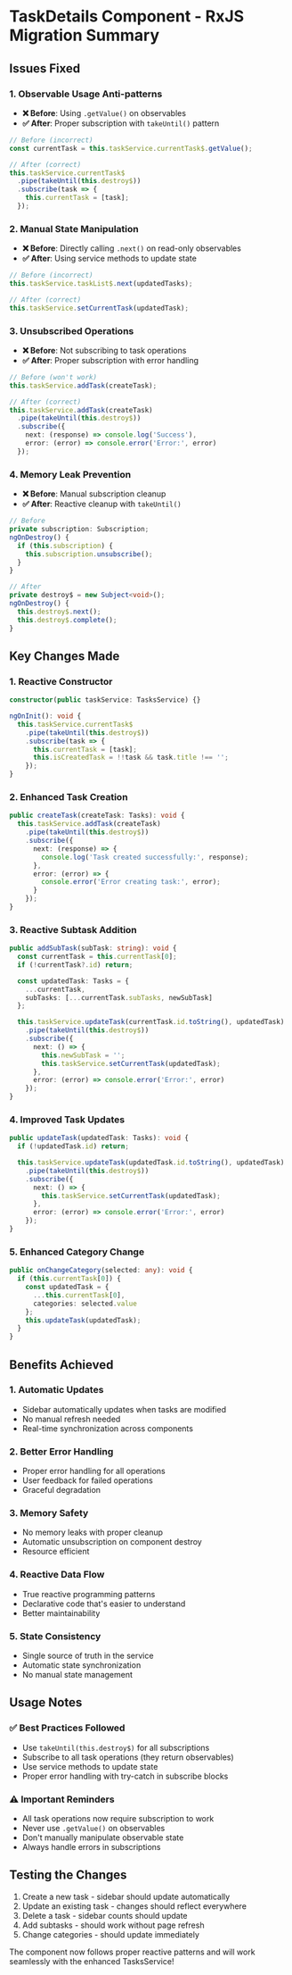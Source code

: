 # TaskDetails Component - RxJS Migration Summary

## Issues Fixed

### 1. **Observable Usage Anti-patterns**
- **❌ Before**: Using `.getValue()` on observables
- **✅ After**: Proper subscription with `takeUntil()` pattern

```typescript
// Before (incorrect)
const currentTask = this.taskService.currentTask$.getValue();

// After (correct)
this.taskService.currentTask$
  .pipe(takeUntil(this.destroy$))
  .subscribe(task => {
    this.currentTask = [task];
  });
```

### 2. **Manual State Manipulation**
- **❌ Before**: Directly calling `.next()` on read-only observables
- **✅ After**: Using service methods to update state

```typescript
// Before (incorrect)
this.taskService.taskList$.next(updatedTasks);

// After (correct)
this.taskService.setCurrentTask(updatedTask);
```

### 3. **Unsubscribed Operations**
- **❌ Before**: Not subscribing to task operations
- **✅ After**: Proper subscription with error handling

```typescript
// Before (won't work)
this.taskService.addTask(createTask);

// After (correct)
this.taskService.addTask(createTask)
  .pipe(takeUntil(this.destroy$))
  .subscribe({
    next: (response) => console.log('Success'),
    error: (error) => console.error('Error:', error)
  });
```

### 4. **Memory Leak Prevention**
- **❌ Before**: Manual subscription cleanup
- **✅ After**: Reactive cleanup with `takeUntil()`

```typescript
// Before
private subscription: Subscription;
ngOnDestroy() {
  if (this.subscription) {
    this.subscription.unsubscribe();
  }
}

// After
private destroy$ = new Subject<void>();
ngOnDestroy() {
  this.destroy$.next();
  this.destroy$.complete();
}
```

## Key Changes Made

### 1. **Reactive Constructor**
```typescript
constructor(public taskService: TasksService) {}

ngOnInit(): void {
  this.taskService.currentTask$
    .pipe(takeUntil(this.destroy$))
    .subscribe(task => {
      this.currentTask = [task];
      this.isCreatedTask = !!task && task.title !== '';
    });
}
```

### 2. **Enhanced Task Creation**
```typescript
public createTask(createTask: Tasks): void {
  this.taskService.addTask(createTask)
    .pipe(takeUntil(this.destroy$))
    .subscribe({
      next: (response) => {
        console.log('Task created successfully:', response);
      },
      error: (error) => {
        console.error('Error creating task:', error);
      }
    });
}
```

### 3. **Reactive Subtask Addition**
```typescript
public addSubTask(subTask: string): void {
  const currentTask = this.currentTask[0];
  if (!currentTask?.id) return;

  const updatedTask: Tasks = {
    ...currentTask,
    subTasks: [...currentTask.subTasks, newSubTask]
  };

  this.taskService.updateTask(currentTask.id.toString(), updatedTask)
    .pipe(takeUntil(this.destroy$))
    .subscribe({
      next: () => {
        this.newSubTask = '';
        this.taskService.setCurrentTask(updatedTask);
      },
      error: (error) => console.error('Error:', error)
    });
}
```

### 4. **Improved Task Updates**
```typescript
public updateTask(updatedTask: Tasks): void {
  if (!updatedTask.id) return;

  this.taskService.updateTask(updatedTask.id.toString(), updatedTask)
    .pipe(takeUntil(this.destroy$))
    .subscribe({
      next: () => {
        this.taskService.setCurrentTask(updatedTask);
      },
      error: (error) => console.error('Error:', error)
    });
}
```

### 5. **Enhanced Category Change**
```typescript
public onChangeCategory(selected: any): void {
  if (this.currentTask[0]) {
    const updatedTask = {
      ...this.currentTask[0],
      categories: selected.value
    };
    this.updateTask(updatedTask);
  }
}
```

## Benefits Achieved

### 1. **Automatic Updates**
- Sidebar automatically updates when tasks are modified
- No manual refresh needed
- Real-time synchronization across components

### 2. **Better Error Handling**
- Proper error handling for all operations
- User feedback for failed operations
- Graceful degradation

### 3. **Memory Safety**
- No memory leaks with proper cleanup
- Automatic unsubscription on component destroy
- Resource efficient

### 4. **Reactive Data Flow**
- True reactive programming patterns
- Declarative code that's easier to understand
- Better maintainability

### 5. **State Consistency**
- Single source of truth in the service
- Automatic state synchronization
- No manual state management

## Usage Notes

### ✅ Best Practices Followed
- Use `takeUntil(this.destroy$)` for all subscriptions
- Subscribe to all task operations (they return observables)
- Use service methods to update state
- Proper error handling with try-catch in subscribe blocks

### ⚠️ Important Reminders
- All task operations now require subscription to work
- Never use `.getValue()` on observables
- Don't manually manipulate observable state
- Always handle errors in subscriptions

## Testing the Changes
1. Create a new task - sidebar should update automatically
2. Update an existing task - changes should reflect everywhere
3. Delete a task - sidebar counts should update
4. Add subtasks - should work without page refresh
5. Change categories - should update immediately

The component now follows proper reactive patterns and will work seamlessly with the enhanced TasksService!
